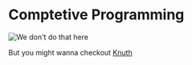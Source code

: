 # Comptetive Programming

![We don't do that here](https://c.tenor.com/fBvQV_5Lp6UAAAAC/we-dont-do-that-here-black-panther.gif)

But you might wanna checkout [Knuth](https://knuth-programming-hub.github.io/CP-Resources/)